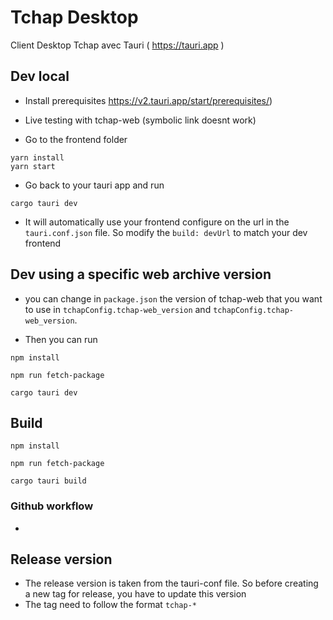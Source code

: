 
# Tchap Desktop

Client Desktop Tchap avec Tauri ( https://tauri.app )

## Dev local

- Install prerequisites https://v2.tauri.app/start/prerequisites/)

- Live testing with tchap-web (symbolic link doesnt work)

- Go to the frontend folder

```
yarn install
yarn start
```

- Go back to your tauri app and run 

```
cargo tauri dev

```

- It will automatically use your frontend configure on the url in the `tauri.conf.json` file. So modify the `build: devUrl` to match your dev frontend


## Dev using a specific web archive version

- you can change in `package.json` the version of tchap-web that you want to use in `tchapConfig.tchap-web_version` and `tchapConfig.tchap-web_version`. 

- Then you can run

```
npm install

npm run fetch-package

cargo tauri dev

```


## Build
```
npm install

npm run fetch-package

cargo tauri build

```

### Github workflow
- 

## Release version
- The release version is taken from the tauri-conf file. So before creating a new tag for release, you have to update this version
- The tag need to follow the format `tchap-*`